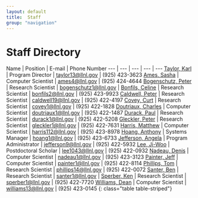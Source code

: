 ```yaml
---
layout: default
title:  Staff
group: "navigation"
---
```


# Staff Directory

Name | Position | E-mail | Phone Number
--- | --- | --- | --- | ---
[Taylor, Karl][taylor] | Program Director |	taylor13@llnl.gov |	(925) 423-3623
[Ames, Sasha][ames] | Computer Scientist | ames4@llnl.gov	| (925) 424-4644
[Bogenschutz, Peter][bogenschutz] | Research Scientist | bogenschutz1@llnl.gov | 
[Bonfils, Celine][bonfils] | Research Scientist | bonfils2@llnl.gov | (925) 423-9923
[Caldwell, Peter][caldwell] | Research Scientist | caldwell19@llnl.gov | (925) 422-4197
[Covey, Curt][covey] | Research Scientist | covey1@llnl.gov	| (925) 422-1828
[Doutriaux, Charles][doutriaux] | Computer Scientist	| doutriaux1@llnl.gov	| (925) 422-1487
[Durack, Paul][durack] | Research Scientist	| durack1@llnl.gov	| (925) 422-5208
[Gleckler, Peter][gleckler] | Research Scientist | gleckler1@llnl.gov	| (925) 422-7631
[Harris, Matthew][harris] | Computer Scientist | harris112@llnl.gov	| (925) 423-8978
[Hoang, Anthony][hoang] | Systems Manager	| hoang1@llnl.gov	| (925) 423-6733
[Jefferson, Angela][jefferson] | Program Administrator | jefferson9@llnl.gov | (925) 422-5932
[Lee, Ji-Woo][lee] | Postdoctoral Scholar | lee1043@llnl.gov | (925) 422-0932
[Nadeau, Denis][nadeau] | Computer Scientist | nadeau1@llnl.gov | (925) 423-3123
[Painter, Jeff][painter] | Computer Scientist	| painter1@llnl.gov	| (925) 422-8114
[Phillips, Tom][phillips] | Research Scientist | phillips14@llnl.gov | (925) 422-0072
[Santer, Ben][santer] | Research Scientist | santer1@llnl.gov	|
[Sperber, Ken][sperber] | Research Scientist | sperber1@llnl.gov | (925) 422-7720
[Williams, Dean][williams] | Computer Scientist	| williams13@llnl.gov	| (925) 423-0145
{: class="table table-striped"}

[taylor]: {{site.baseurl}}/staff/taylor/index.html
[ames]: {{site.baseurl}}/staff/ames/index.html
[bonfils]: {{site.baseurl}}/staff/bonfils/index.html
[bogenschutz]: {{site.baseurl}}/staff/bogenschutz/index.html
[caldwell]: {{site.baseurl}}/staff/caldwell/index.html
[covey]: {{site.baseurl}}/staff/covey/index.html
[doutriaux]: {{site.baseurl}}/staff/doutriaux/index.html
[durack]: {{site.baseurl}}/staff/durack/index.html
[gleckler]: {{site.baseurl}}/staff/gleckler/index.html
[harris]: {{site.baseurl}}/staff/harris/index.html
[hoang]: {{site.baseurl}}/staff/hoang/index.html
[lee]: {{site.baseurl}}/staff/lee/index.html
[nadeau]: {{site.baseurl}}/staff/nadeau/index.html
[painter]: {{site.baseurl}}/staff/painter/index.html
[phillips]: {{site.baseurl}}/staff/phillips/index.html
[santer]: {{site.baseurl}}/staff/santer/index.html
[sperber]: {{site.baseurl}}/staff/sperber/index.html
[williams]:{{site.baseurl}}/staff/williams/index.html
[jefferson]: {{site.baseurl}}/staff/jefferson/index.html
